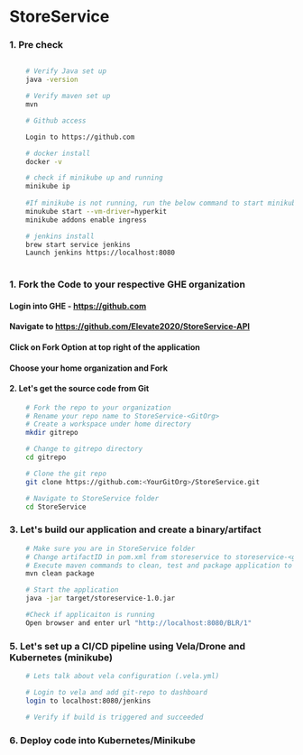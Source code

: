 # StoreService

### 1. Pre check

```bash

    # Verify Java set up
    java -version

    # Verify maven set up
    mvn

    # Github access

    Login to https://github.com

    # docker install
    docker -v

    # check if minikube up and running
    minikube ip
    
    #If minikube is not running, run the below command to start minikube
    minukube start --vm-driver=hyperkit
    minikube addons enable ingress

    # jenkins install
    brew start service jenkins
    Launch jenkins https://localhost:8080
    

```

### 1. Fork the Code to your respective GHE organization

#### Login into GHE - https://github.com

#### Navigate to https://github.com/Elevate2020/StoreService-API

#### Click on Fork Option at top right of the application

#### Choose your home organization and Fork

#### 2. Let's get the source code from Git

```bash
    # Fork the repo to your organization
    # Rename your repo name to StoreService-<GitOrg>
    # Create a workspace under home directory
    mkdir gitrepo

    # Change to gitrepo directory
    cd gitrepo

    # Clone the git repo
    git clone https://github.com:<YourGitOrg>/StoreService.git

    # Navigate to StoreService folder
    cd StoreService
```

### 3. Let's build our application and create a binary/artifact

```bash
    # Make sure you are in StoreService folder
    # Change artifactID in pom.xml from storeservice to storeservice-<gitorg>
    # Execute maven commands to clean, test and package application to a jar file
    mvn clean package

    # Start the application
    java -jar target/storeservice-1.0.jar

    #Check if applicaiton is running
    Open browser and enter url "http://localhost:8080/BLR/1"
```

### 5. Let's set up a CI/CD pipeline using Vela/Drone and Kubernetes (minikube)

```bash
    # Lets talk about vela configuration (.vela.yml)

    # Login to vela and add git-repo to dashboard
    login to localhost:8080/jenkins

    # Verify if build is triggered and succeeded
```

### 6. Deploy code into Kubernetes/Minikube
